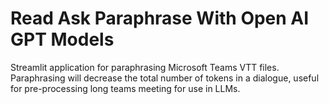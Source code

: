 # Read Ask Paraphrase With Open AI GPT Models

Streamlit application for paraphrasing Microsoft Teams VTT files. Paraphrasing will decrease the total number of tokens
in a dialogue, useful for pre-processing long teams meeting for use in LLMs.